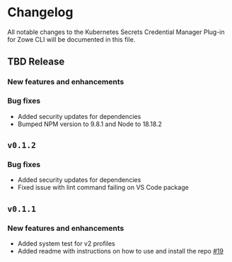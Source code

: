 # Changelog

All notable changes to the Kubernetes Secrets Credential Manager Plug-in for Zowe CLI will be documented in this file.

## TBD Release

### New features and enhancements

### Bug fixes

- Added security updates for dependencies
- Bumped NPM version to 9.8.1 and Node to 18.18.2

## `v0.1.2`

### Bug fixes

- Added security updates for dependencies
- Fixed issue with lint command failing on VS Code package

## `v0.1.1`

### New features and enhancements

- Added system test for v2 profiles
- Added readme with instructions on how to use and install the repo [#19](https://github.com/zowe/zowe-cli-secrets-for-kubernetes/issues/19)
